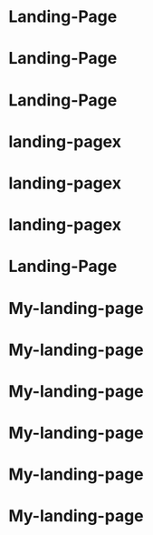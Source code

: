 # Landing-Page
# Landing-Page
# Landing-Page
# landing-pagex
# landing-pagex
# landing-pagex
# Landing-Page
# My-landing-page
# My-landing-page
# My-landing-page
# My-landing-page
# My-landing-page
# My-landing-page
